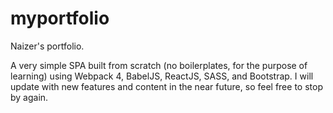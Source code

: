 # myportfolio
Naizer's portfolio. 

A very simple SPA built from scratch (no boilerplates, for the purpose of learning) using Webpack 4, BabelJS, ReactJS,  SASS, and Bootstrap. I will update with new features and content in the near future, so feel free to stop by again.
